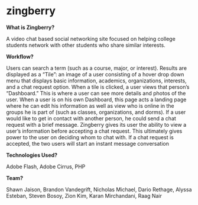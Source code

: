 zingberry
=========

<b>What is Zingberry?</b>

A video chat based social networking site focused on helping college students network with other students who share similar interests.

<b>Workflow?</b>

Users can search a term (such as a course, major, or interest). Results are displayed as a “Tile”: an image of a user consisting of a hover drop down menu that displays basic information, academics, organizations, interests, and a chat request option. When a tile is clicked, a user views that person’s “Dashboard.” This is where a user can see more details and photos of the user. When a user is on his own Dashboard, this page acts a landing page where he can edit his information as well as view who is online in the groups he is part of (such as classes, organizations, and dorms). If a user would like to get in contact with another person, he could send a chat request with a brief message. Zingberry gives its user the ability to view a user’s information before accepting a chat request. This ultimately gives power to the user on deciding whom to chat with. If a chat request is accepted, the two users will start an instant message conversation

<b>Technologies Used?</b>

Adobe Flash, Adobe Cirrus, PHP

<b>Team?</b>

Shawn Jaison, Brandon Vandegrift, Nicholas Michael, Dario Rethage, Alyssa Esteban, Steven Bosoy, Zion Kim, Karan Mirchandani, Raag Nair
